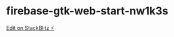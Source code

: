 # firebase-gtk-web-start-nw1k3s

[Edit on StackBlitz ⚡️](https://stackblitz.com/edit/firebase-gtk-web-start-nw1k3s)